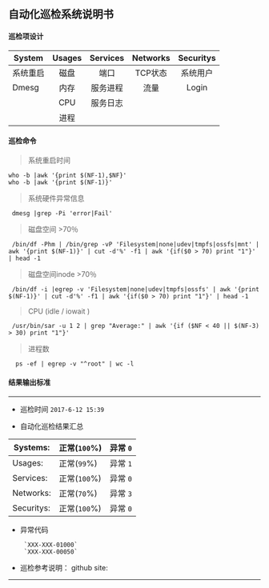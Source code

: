 ## 自动化巡检系统说明书

#### 巡检项设计

| System    | Usages    | Services  | Networks | Securitys |
| ----------|:---------:| :---------:| :-------:| :--------:|
| 系统重启   | 磁盘       |  端口      | TCP状态  |  系统用户  |
| Dmesg     | 内存       |  服务进程  |  流量    |  Login   | 
|           | CPU       |  服务日志   |
|           | 进程       |


#### 巡检命令

> 系统重启时间

    who -b |awk '{print $(NF-1),$NF}'
    who -b |awk '{print $(NF-1)}'

> 系统硬件异常信息

     dmesg |grep -Pi 'error|Fail'

> 磁盘空间 >70％ 

     /bin/df -Phm | /bin/grep -vP 'Filesystem|none|udev|tmpfs|ossfs|mnt' | awk '{print $(NF-1)}' | cut -d'%' -f1 | awk '{if($0 > 70) print "1"}' | head -1

> 磁盘空间inode >70％

     /bin/df -i |egrep -v 'Filesystem|none|udev|tmpfs|ossfs' | awk '{print $(NF-1)}' | cut -d'%' -f1 | awk '{if($0 > 70) print "1"}' | head -1

>  CPU (idle / iowait )

     /usr/bin/sar -u 1 2 | grep "Average:" | awk '{if ($NF < 40 || $(NF-3) > 30) print "1"}'

> 进程数

      ps -ef | egrep -v "^root" | wc -l

#### 结果输出标准
------
* 巡检时间
  `2017-6-12 15:39`

* 自动化巡检结果汇总


|  Systems:  |    正常(`100`%) |     异常 `0` | 
| ----  | ---- | ---- |
|  Usages:    |  正常(`99`%)   |   异常 `1` | 
| Services:  |  正常(`100`%)  |  异常 `0` |
 | Networks: |   正常(`70`%)  |   异常 `3` |
|  Securitys: |  正常(`100`%)  |  异常 `0` |

*  异常代码
     
        `XXX-XXX-01000`
        `XXX-XXX-00050`

* 巡检参考说明：
   github site:

------
